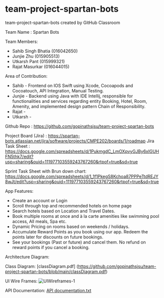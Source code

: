 # team-project-spartan-bots

team-project-spartan-bots created by GitHub Classroom

Team Name : Spartan Bots

Team Members:
- Sahib Singh Bhatia (016042650)
- Junjie Zhu (015905513)
- Utkarsh Pant (015999321)
- Rajat Masurkar (016044015)

Area of Contribution:
- Sahib - Frontend on IOS Swift using Xcode, Cocoapods and Cocoatouch, API Integration, Manual Testing.
- Junjie - Backend using Java with IDE Intellij, responsible for functionalities and services regarding entity Booking, Hotel, Room, Amenity, and implemented design pattern Chain of Responsibility.
- Rajat - 
- Utkarsh - 

Github Repo : https://github.com/gopinathsjsu/team-project-spartan-bots

Project Board (Jira) : https://spartan-bots.atlassian.net/jira/software/projects/CMPE202/boards/1/roadmap
Jira Task Sheet : https://docs.google.com/spreadsheets/d/1PukmgdC_LmOXpvyGJBy6xIGUHFN5thk7/edit?usp=sharing&ouid=111977103559243767260&rtpof=true&sd=true

Sprint Task Sheet with Brun down chart:
https://docs.google.com/spreadsheets/d/1_1f1PkegS8Kchoa87PPPeTtdREJY8wJt/edit?usp=sharing&ouid=111977103559243767260&rtpof=true&sd=true

App Features:
- Create an account or Login
- Scroll through top and recommended hotels on home page
- Search hotels based on Location and Travel Dates.
- Book multiple rooms at once and à la carte amenities like swimming pool access, All meals, Spa etc.
- Dynamic Pricing on rooms based on weekends / holidays.
- Accumulate Reward Points as you book using our app. Redeem the points later for discounts on future bookings.
- See your bookings (Past or future) and cancel them. No refund on reward points if you cancel a booking.


Architecture Diagram: 

Class Diagram:
[classDiagram.pdf] (https://github.com/gopinathsjsu/team-project-spartan-bots/blob/main/classDiagram.pdf)

UI Wire Frames:
![UIWireframes-1](https://user-images.githubusercontent.com/99349692/167509916-9d54f622-f894-4428-b4a2-283f63e5a4da.jpg)

API Documentation:
[API documentation.txt](https://github.com/gopinathsjsu/team-project-spartan-bots/files/8655814/API.documentation.txt)

